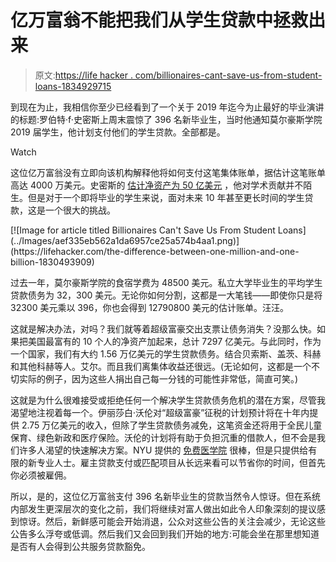 # 亿万富翁不能把我们从学生贷款中拯救出来

> 原文:[https://life hacker . com/billionaires-cant-save-us-from-student-loans-1834929715](https://lifehacker.com/billionaires-cant-save-us-from-student-loans-1834929715)

到现在为止，我相信你至少已经看到了一个关于 2019 年迄今为止最好的毕业演讲的标题:罗伯特·f·史密斯上周末震惊了 396 名新毕业生，当时他通知莫尔豪斯学院 2019 届学生，他计划支付他们的学生贷款。全部都是。

Watch

这位亿万富翁没有立即向该机构解释他将如何支付这笔集体账单，据估计这笔账单高达 4000 万美元。史密斯的 [估计净资产为 50 亿美元](https://www.ajc.com/news/world/things-know-about-robert-smith-morehouse-donor-pay-off-class-2019-student-loans/ZydZS0fXzzeZNOUCU8RtON/) ，他对学术贡献并不陌生。但是对于一个即将毕业的学生来说，面对未来 10 年甚至更长时间的学生贷款，这是一个很大的挑战。

<aside data-commerce-source="inset" class="sc-16a0mhj-2 gAjHzr">[![Image for article titled Billionaires Can&#39;t Save Us From Student Loans](../Images/aef335eb562a1da6957ce25a574b4aa1.png)](https://lifehacker.com/the-difference-between-one-million-and-one-billion-1830493909)</aside>

过去一年，莫尔豪斯学院的食宿学费为 48500 美元。私立大学毕业生的平均学生贷款债务为 32，300 美元。无论你如何分割，这都是一大笔钱——即使你只是将 32300 美元乘以 396，你也会得到 12790800 美元的估计账单。汪汪。

这就是解决办法，对吗？我们就等着超级富豪交出支票让债务消失？没那么快。如果把美国最富有的 10 个人的净资产加起来，总计 7297 亿美元。与此同时，作为一个国家，我们有大约 1.56 万亿美元的学生贷款债务。结合贝索斯、盖茨、科赫和其他科赫等人。艾尔。而且我们离集体收益还很远。(无论如何，这都是一个不切实际的例子，因为这些人捐出自己每一分钱的可能性非常低，简直可笑。)

这就是为什么很难接受或拒绝任何一个解决学生贷款债务危机的潜在方案，尽管我渴望地注视着每一个。伊丽莎白·沃伦对“超级富豪”征税的计划预计将在十年内提供 2.75 万亿美元的收入，但除了学生贷款债务减免，这笔资金还将用于全民儿童保育、绿色新政和医疗保险。沃伦的计划将有助于负担沉重的借款人，但不会是我们许多人渴望的快速解决方案。NYU 提供的 [免费医学院](https://www.npr.org/2018/08/17/639467023/nyu-medical-school-says-it-will-offer-free-tuition-to-all-students) 很棒，但是只提供给有限的新专业人士。雇主贷款支付或匹配项目从长远来看可以节省你的时间，但首先你必须被雇佣。

所以，是的，这位亿万富翁支付 396 名新毕业生的贷款当然令人惊讶。但在系统内部发生更深层次的变化之前，我们将继续对富人做出如此令人印象深刻的提议感到惊讶。然后，新鲜感可能会开始消退，公众对这些公告的关注会减少，无论这些公告多么浮夸或低调。然后我们又会回到我们开始的地方:可能会坐在那里想知道是否有人会得到公共服务贷款豁免。